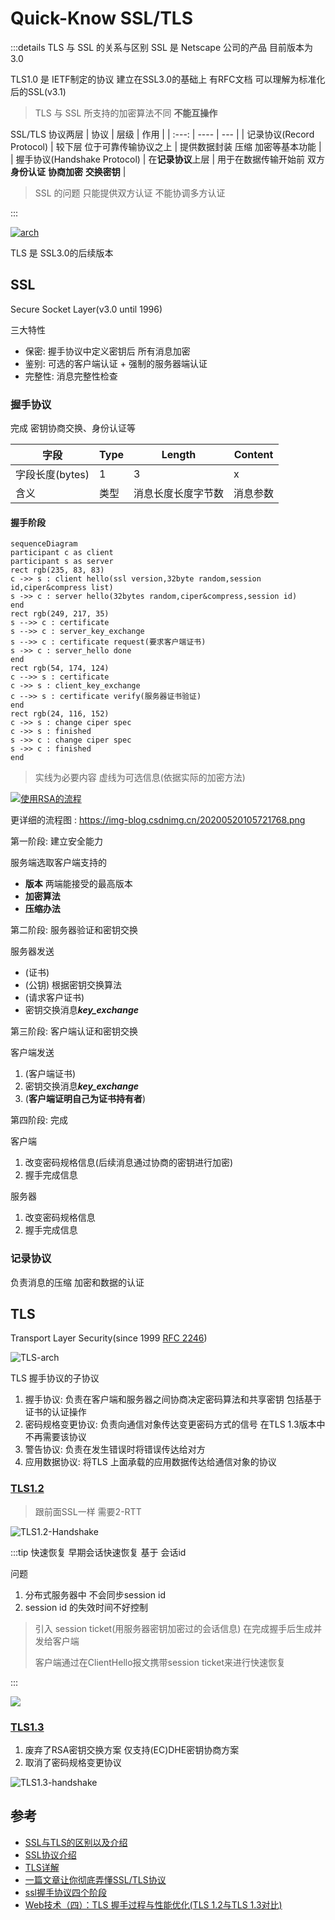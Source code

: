 # Quick-Know SSL/TLS

:::details TLS 与 SSL 的关系与区别
SSL 是 Netscape 公司的产品 目前版本为3.0

TLS1.0 是 IETF制定的协议 建立在SSL3.0的基础上 有RFC文档 可以理解为标准化后的SSL(v3.1)

> TLS 与 SSL 所支持的加密算法不同 **不能互操作**

SSL/TLS 协议两层
| 协议 | 层级 | 作用 |
| :---: | ---- | --- |
| 记录协议(Record Protocol) | 较下层 位于可靠传输协议之上 | 提供数据封装 压缩 加密等基本功能 |
| 握手协议(Handshake Protocol) | 在**记录协议**上层 | 用于在数据传输开始前 双方**身份认证** **协商加密** **交换密钥** |

> SSL 的问题 只能提供双方认证 不能协调多方认证

:::

[![arch](https://images0.cnblogs.com/kb/1/201401/05125746-760ce000eb624a4f9a7d0d1d0b71ec0a.png)][1]

TLS 是 SSL3.0的后续版本

## SSL

Secure Socket Layer(v3.0 until 1996)

三大特性
- 保密: 握手协议中定义密钥后 所有消息加密
- 鉴别: 可选的客户端认证 + 强制的服务器端认证
- 完整性: 消息完整性检查

### 握手协议

完成 密钥协商交换、身份认证等

| 字段 | Type | Length | Content |
| --- | ---- | ------ | ------- |
| 字段长度(bytes) | 1 | 3 | x |
| 含义 | 类型 | 消息长度长度字节数 | 消息参数 |


#### 握手阶段

```mermaid
sequenceDiagram
participant c as client
participant s as server
rect rgb(235, 83, 83)
c ->> s : client hello(ssl version,32byte random,session id,ciper&compress list)
s ->> c : server hello(32bytes random,ciper&compress,session id)
end
rect rgb(249, 217, 35)
s -->> c : certificate
s -->> c : server_key_exchange
s -->> c : certificate request(要求客户端证书)
s ->> c : server_hello done
end
rect rgb(54, 174, 124)
c -->> s : certificate
c ->> s : client_key_exchange
c -->> s : certificate verify(服务器证书验证)
end
rect rgb(24, 116, 152)
c ->> s : change ciper spec
c ->> s : finished
s ->> c : change ciper spec
s ->> c : finished
end
```

> 实线为必要内容 虚线为可选信息(依据实际的加密方法)

[![使用RSA的流程](https://www.notion.so/image/https%3A%2F%2Fs3-us-west-2.amazonaws.com%2Fsecure.notion-static.com%2Fc2d188a8-3aaf-4af0-ba5b-a193114a3c02%2Fv2-e712fcc95109df3b8d9c3c43b88a093b_r.jpg?table=block&id=ba017568-72d3-4371-9885-af9e9cbbbab3)][3]

更详细的流程图 : <https://img-blog.csdnimg.cn/20200520105721768.png>

第一阶段: 建立安全能力

服务端选取客户端支持的
- **版本** 两端能接受的最高版本
- **加密算法**
- **压缩办法**

第二阶段: 服务器验证和密钥交换

服务器发送
- (证书)
- (公钥) 根据密钥交换算法
- (请求客户证书)
- 密钥交换消息***key_exchange***

第三阶段: 客户端认证和密钥交换

客户端发送
1. (客户端证书)
2. 密钥交换消息***key_exchange***
3. (**客户端证明自己为证书持有者**)

第四阶段: 完成

客户端
1. 改变密码规格信息(后续消息通过协商的密钥进行加密)
2. 握手完成信息

服务器
1. 改变密码规格信息
2. 握手完成信息

### 记录协议

负责消息的压缩 加密和数据的认证

## TLS

Transport Layer Security(since 1999 [RFC 2246][2])

![TLS-arch](https://pic3.zhimg.com/v2-74138889aeea5dbdfdcb4970caeaf5a2_r.jpg)


TLS 握手协议的子协议
1. 握手协议: 负责在客户端和服务器之间协商决定密码算法和共享密钥 包括基于证书的认证操作
2. 密码规格变更协议: 负责向通信对象传达变更密码方式的信号 在TLS 1.3版本中不再需要该协议
3. 警告协议: 负责在发生错误时将错误传达给对方
4. 应用数据协议: 将TLS 上面承载的应用数据传达给通信对象的协议

### [TLS1.2][4]

> 跟前面SSL一样 需要2-RTT

![TLS1.2-Handshake](https://img-blog.csdnimg.cn/20200520112210325.png)

:::tip 快速恢复
早期会话快速恢复 基于 会话id

问题
1. 分布式服务器中 不会同步session id
2. session id 的失效时间不好控制

> 引入 session ticket(用服务器密钥加密过的会话信息) 在完成握手后生成并发给客户端
> 
> 客户端通过在ClientHello报文携带session ticket来进行快速恢复

:::

![](https://img-blog.csdnimg.cn/20200520164217865.png)

### [TLS1.3][5]

1. 废弃了RSA密钥交换方案 仅支持(EC)DHE密钥协商方案
2. 取消了密码规格变更协议

![TLS1.3-handshake](https://img-blog.csdnimg.cn/20200520233133215.png)


## 参考

- [SSL与TLS的区别以及介绍](https://kb.cnblogs.com/page/197396/)
- [SSL协议介绍](https://zhuanlan.zhihu.com/p/114612812)
- [TLS详解](https://www.jianshu.com/p/1fc7130eb2c2)
- [一篇文章让你彻底弄懂SSL/TLS协议](https://zhuanlan.zhihu.com/p/133375078)
- [ssl握手协议四个阶段](https://www.fisec.cn/1209.html)
- [Web技术（四）：TLS 握手过程与性能优化(TLS 1.2与TLS 1.3对比)](https://blog.csdn.net/m0_37621078/article/details/106126033#t4)

[1]: https://www.vircom.com/blog/how-to-use-ssltls-to-secure-your-communications-the-basics/
[2]: https://datatracker.ietf.org/doc/html/rfc2246
[3]: https://wanchuan.top/7736356289614c6ead0aca9380012501
[4]: https://tls12.ulfheim.net/
[5]: https://tls13.ulfheim.net/